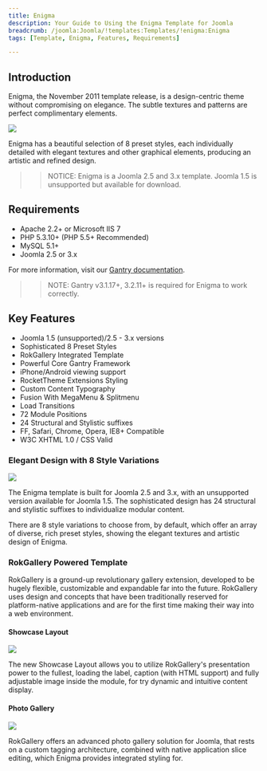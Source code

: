```yaml
---
title: Enigma
description: Your Guide to Using the Enigma Template for Joomla
breadcrumb: /joomla:Joomla/!templates:Templates/!enigma:Enigma
tags: [Template, Enigma, Features, Requirements]

---
```


Introduction
-----

Enigma, the November 2011 template release, is a design-centric theme without compromising on elegance. The subtle textures and patterns are perfect complimentary elements.

![][theme]

Enigma has a beautiful selection of 8 preset styles, each individually detailed with elegant textures and other graphical elements, producing an artistic and refined design.

>> NOTICE: Enigma is a Joomla 2.5 and 3.x template. Joomla 1.5 is unsupported but available for download.

Requirements
-----

* Apache 2.2+ or Microsoft IIS 7
* PHP 5.3.10+ (PHP 5.5+ Recommended)
* MySQL 5.1+
* Joomla 2.5 or 3.x

For more information, visit our [Gantry documentation][gantry].

>> NOTE: Gantry v3.1.17+, 3.2.11+ is required for Enigma to work correctly.

Key Features
-----

* Joomla 1.5 (unsupported)/2.5 - 3.x versions
* Sophisticated 8 Preset Styles
* RokGallery Integrated Template
* Powerful Core Gantry Framework
* iPhone/Android viewing support
* RocketTheme Extensions Styling
* Custom Content Typography
* Fusion With MegaMenu & Splitmenu
* Load Transitions
* 72 Module Positions
* 24 Structural and Stylistic suffixes
* FF, Safari, Chrome, Opera, IE8+ Compatible
* W3C XHTML 1.0 / CSS Valid

### Elegant Design with 8 Style Variations

![][elegantdesign]

The Enigma template is built for Joomla 2.5 and 3.x, with an unsupported version available for Joomla 1.5. The sophisticated design has 24 structural and stylistic suffixes to individualize modular content.

There are 8 style variations to choose from, by default, which offer an array of diverse, rich preset styles, showing the elegant textures and artistic design of Enigma.

### RokGallery Powered Template

RokGallery is a ground-up revolutionary gallery extension, developed to be hugely flexible, customizable and expandable far into the future. RokGallery uses design and concepts that have been traditionally reserved for platform-native applications and are for the first time making their way into a web environment.

#### Showcase Layout

![][showcase]

The new Showcase Layout allows you to utilize RokGallery's presentation power to the fullest, loading the label, caption (with HTML support) and fully adjustable image inside the module, for try dynamic and intuitive content display.

#### Photo Gallery

![][gallery]

RokGallery offers an advanced photo gallery solution for Joomla, that rests on a custom tagging architecture, combined with native application slice editing, which Enigma provides integrated styling for.

[gantry]: http://gantry.org
[theme]: assets/enigma.jpeg
[gallery]: assets/gallery.jpg
[showcase]: assets/showcase.jpg
[elegantdesign]: assets/elegantdesign.jpg